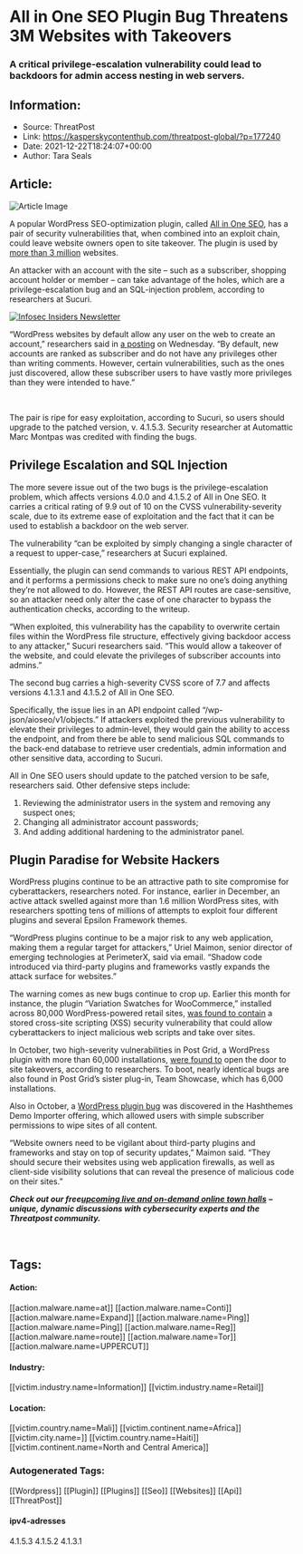 # All in One SEO Plugin Bug Threatens 3M Websites with Takeovers
### A critical privilege-escalation vulnerability could lead to backdoors for admin access nesting in web servers.

## Information:
+ Source: ThreatPost
+ Link: https://kasperskycontenthub.com/threatpost-global/?p=177240
+ Date: 2021-12-22T18:24:07+00:00
+ Author: Tara Seals


## Article:
![Article Image](https://media.threatpost.com/wp-content/uploads/sites/103/2019/01/28092447/wordpress_plugin_vuln.jpg)

A popular WordPress SEO-optimization plugin, called [All in One SEO](https://wordpress.org/plugins/all-in-one-seo-pack/), has a pair of security vulnerabilities that, when combined into an exploit chain, could leave website owners open to site takeover. The plugin is used by [more than 3 million](https://wordpress.org/plugins/all-in-one-seo-pack/) websites.


An attacker with an account with the site – such as a subscriber, shopping account holder or member – can take advantage of the holes, which are a privilege-escalation bug and an SQL-injection problem, according to researchers at Sucuri.


[![Infosec Insiders Newsletter](https://media.threatpost.com/wp-content/uploads/sites/103/2021/07/10165815/infosec_insiders_in_article_promo.png)](https://threatpost.com/infosec-insider-subscription-page/?utm_source=ART&utm_medium=ART&utm_campaign=InfosecInsiders_Newsletter_Promo/)


“WordPress websites by default allow any user on the web to create an account,” researchers said in [a posting](https://blog.sucuri.net/2021/12/critical-vulnerabilities-in-all-in-one-seo-plugin-affects-millions-of-wordpress-websites.html) on Wednesday. “By default, new accounts are ranked as subscriber and do not have any privileges other than writing comments. However, certain vulnerabilities, such as the ones just discovered, allow these subscriber users to have vastly more privileges than they were intended to have.”


 


The pair is ripe for easy exploitation, according to Sucuri, so users should upgrade to the patched version, v. 4.1.5.3. Security researcher at Automattic Marc Montpas was credited with finding the bugs.


**Privilege Escalation and SQL Injection**
------------------------------------------


The more severe issue out of the two bugs is the privilege-escalation problem, which affects versions 4.0.0 and 4.1.5.2 of All in One SEO. It carries a critical rating of 9.9 out of 10 on the CVSS vulnerability-severity scale, due to its extreme ease of exploitation and the fact that it can be used to establish a backdoor on the web server.


The vulnerability “can be exploited by simply changing a single character of a request to upper-case,” researchers at Sucuri explained.


Essentially, the plugin can send commands to various REST API endpoints, and it performs a permissions check to make sure no one’s doing anything they’re not allowed to do. However, the REST API routes are case-sensitive, so an attacker need only alter the case of one character to bypass the authentication checks, according to the writeup.


“When exploited, this vulnerability has the capability to overwrite certain files within the WordPress file structure, effectively giving backdoor access to any attacker,” Sucuri researchers said. “This would allow a takeover of the website, and could elevate the privileges of subscriber accounts into admins.”


The second bug carries a high-severity CVSS score of 7.7 and affects versions 4.1.3.1 and 4.1.5.2 of All in One SEO.


Specifically, the issue lies in an API endpoint called “/wp-json/aioseo/v1/objects.” If attackers exploited the previous vulnerability to elevate their privileges to admin-level, they would gain the ability to access the endpoint, and from there be able to send malicious SQL commands to the back-end database to retrieve user credentials, admin information and other sensitive data, according to Sucuri.


All in One SEO users should update to the patched version to be safe, researchers said. Other defensive steps include:


1. Reviewing the administrator users in the system and removing any suspect ones;
2. Changing all administrator account passwords;
3. And adding additional hardening to the administrator panel.


**Plugin Paradise for Website Hackers**
---------------------------------------


WordPress plugins continue to be an attractive path to site compromise for cyberattackers, researchers noted. For instance, earlier in December, an active attack swelled against more than 1.6 million WordPress sites, with researchers spotting tens of millions of attempts to exploit four different plugins and several Epsilon Framework themes.


“WordPress plugins continue to be a major risk to any web application, making them a regular target for attackers,” Uriel Maimon, senior director of emerging technologies at PerimeterX, said via email. “Shadow code introduced via third-party plugins and frameworks vastly expands the attack surface for websites.”


The warning comes as new bugs continue to crop up. Earlier this month for instance, the plugin “Variation Swatches for WooCommerce,” installed across 80,000 WordPress-powered retail sites, [was found to contain](https://threatpost.com/retail-woocommerce-sites-plugin-xss-bug/176704/) a stored cross-site scripting (XSS) security vulnerability that could allow cyberattackers to inject malicious web scripts and take over sites.


In October, two high-severity vulnerabilities in Post Grid, a WordPress plugin with more than 60,000 installations, [were found to](https://threatpost.com/wordpress-plugin-flaws/159856/) open the door to site takeovers, according to researchers. To boot, nearly identical bugs are also found in Post Grid’s sister plug-in, Team Showcase, which has 6,000 installations.


Also in October, a [WordPress plugin bug](https://threatpost.com/wordpress-plugin-bug-wipe-sites/175826/) was discovered in the Hashthemes Demo Importer offering, which allowed users with simple subscriber permissions to wipe sites of all content.


“Website owners need to be vigilant about third-party plugins and frameworks and stay on top of security updates,” Maimon said. “They should secure their websites using web application firewalls, as well as client-side visibility solutions that can reveal the presence of malicious code on their sites.”


***Check out our free***[***upcoming live and on-demand online town halls***](https://threatpost.com/category/webinars/) ***– unique, dynamic discussions with cybersecurity experts and the Threatpost community.***


 





## Tags:

#### Action:
[[action.malware.name=at]] [[action.malware.name=Conti]] [[action.malware.name=Expand]] [[action.malware.name=Ping]] [[action.malware.name=Ping]] [[action.malware.name=Reg]] [[action.malware.name=route]] [[action.malware.name=Tor]] [[action.malware.name=UPPERCUT]]

#### Industry:
[[victim.industry.name=Information]] [[victim.industry.name=Retail]]

#### Location:
[[victim.country.name=Mali]] [[victim.continent.name=Africa]] [[victim.city.name=]] [[victim.country.name=Haiti]] [[victim.continent.name=North and Central America]]

### Autogenerated Tags:
[[Wordpress]] [[Plugin]] [[Plugins]] [[Seo]] [[Websites]] [[Api]] [[ThreatPost]]
#### ipv4-adresses
4.1.5.3 4.1.5.2 4.1.3.1

